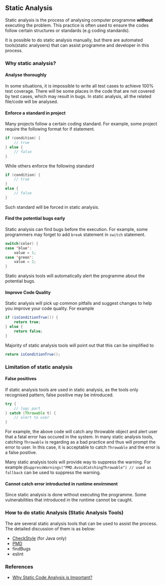 ## Static Analysis
Static analysis is the process of analysing computer programme **without** executing the problem. This practice is often used to ensure the codes follow certain structures or standards (e.g coding standards).

It is possible to do static analysis manually, but there are automated tools(static analysers) that can assist programme and developer in this process. 

### Why static analysis?

#### Analyse thoroughly
In some situations, it is impossible to write all test cases to achieve 100% test coverage. There will be some places in the code that are not covered by test cases, which may result in bugs. In static analysis, all the related file/code will be analysed.

#### Enforce a standard in project
Many projects follow a certain coding standard. For example, some project require the following format for if statement.

``` java
if (condition) {
	// true
} else {
	// false
}
``` 

While others enforce the following standard

``` java
if (condition) {
	// true
}
else {
	// false
}
```
Such standard will be forced in static analysis.

#### Find the potential bugs early
Static analysis can find bugs before the execution. For example, some programmers may forget to add `break` statement in `switch` statement.

``` java
switch(color) {
case 'blue':
	value = 1;
case 'green':
	value = 2;
}
```
Static analysis tools will automatically alert the programme about the potential bugs.

#### Improve Code Quality
Static analysis will pick up common pitfalls and suggest changes to help you improve your code quality. For example

``` java
if (isConditionTrue()) {
	return true;
} else {
	return false;
}
```
Majority of static analysis tools will point out that this can be simplified to

``` java
return isConditionTrue();
```

### Limitation of static analysis

#### False positives
If static analysis tools are used in static analysis, as the tools only recognised pattern, false positive may be introduced.

``` java
try {
	// logc part
} catch (Throwable t) {
	// alert to user
}
```
For example, the above code will catch any throwable object and alert user that a fatal error has occured in the system. In many static analysis tools, catching `Throwable` is regarding as a bad practice and thus will prompt the error to user. In this case, it is acceptable to catch `Throwable` and the error is a false positive.

Many static analysis tools will provide way to suppress the warning. For example `@SuppressWarnings("PMD.AvoidCatchingThrowable") // used as fallback` can be used to suppress the warning.

#### Cannot catch error introducted in runtime envirnment
Since static analysis is done without executing the programme. Some vulnerabilities that introduced in the runtime cannot be caught.

### How to do static Analysis (Static Analysis Tools)
The are several static analysis tools that can be used to assist the process. The detailed discussion of them is as below:

- [CheckStyle](checkStyle.md) (for Java only)
- [PMD](PMD.md)
- findBugs
- eslint

### References

- [Why Static Code Analysis is Important?](http://javarevisited.blogspot.sg/2014/02/why-static-code-analysis-is-important.html)

